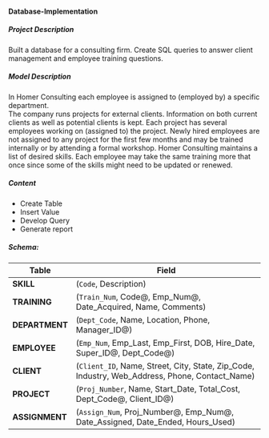 #### Database-Implementation

##### Project Description  
Built a database for a consulting firm. Create SQL queries to answer client management and employee training questions. 

##### Model Description      
In Homer Consulting each employee is assigned to (employed by) a specific department.   
The company runs projects for external clients. Information on both current clients as well as potential clients is kept.
Each project has several employees working on (assigned to) the project. Newly hired employees are not assigned to any project for the first few months and may be trained internally or by attending a formal workshop.
Homer Consulting maintains a list of desired skills. Each employee may take the same training more that once since some of the skills might need to be updated or renewed.  
  
##### Content 
* Create Table  
* Insert Value  
* Develop Query  
* Generate report   

##### Schema: 
| Table    | Field   |
| ---------| ------| 
| **SKILL** | (`Code`, Description) |
| **TRAINING** | (`Train_Num`, Code@, Emp_Num@, Date_Acquired, Name, Comments) |
| **DEPARTMENT** | (`Dept_Code`, Name, Location, Phone, Manager_ID@) |
| **EMPLOYEE** | (`Emp_Num`, Emp_Last, Emp_First, DOB, Hire_Date, Super_ID@, Dept_Code@) |
| **CLIENT** | (`Client_ID`, Name, Street, City, State, Zip_Code, Industry, Web_Address, Phone, Contact_Name) |
| **PROJECT** | (`Proj_Number`, Name, Start_Date, Total_Cost, Dept_Code@, Client_ID@) |
| **ASSIGNMENT** | (`Assign_Num`, Proj_Number@, Emp_Num@, Date_Assigned, Date_Ended, Hours_Used) | 
